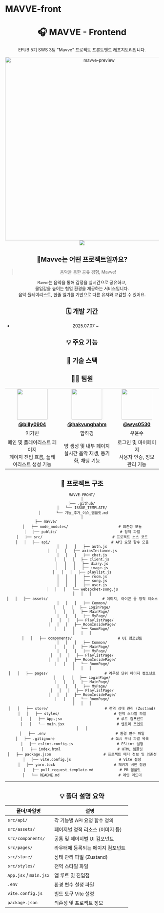 # MAVVE-front
<div align="center">
  <h1>🎧 MAVVE - Frontend</h1>
  <p>EFUB 5기 SWS 3팀 "Mavve" 프로젝트 프론트엔드 레포지토리입니다.</p>
  <img width="600" alt="mavve-preview" src="https://github.com/user-attachments/assets/65266682-ae49-447b-af9d-8c872395382a" />
  <a href="https://api.mavve.p-e.kr"><img src="https://img.shields.io/badge/Mavve%20FE%-1C9AD6?style=flat-square&logoColor=white&link=https://api.mavve.p-e.kr"/></a>



## 🎸Mavve는 어떤 프로젝트일까요?

> 음악을 통한 공유 경험, Mavve!

`Mavve`는 음악을 통해 감정을 실시간으로 공유하고,  
몰입감을 높이는 협업 환경을 제공하는 서비스입니다.  
음악 플레이리스트, 한줄 일기를 기반으로 다른 유저와 교감할 수 있어요.



## 🗓️ 개발 기간
- 2025.07.07 ~



## 💡 주요 기능

## 🔨 기술 스택


## 👩‍💻 팀원
<table>
  <tr>
    <td align="center"><img src="https://github.com/billy0904.png" width="100" /></td>
    <td align="center"><img src="https://github.com/hakyunghahm.png" width="100" /></td>
    <td align="center"><img src="https://github.com/wys0530.png" width="100" /></td>
  </tr>
  <tr>
    <td align="center"><a href="https://github.com/billy0904"><strong>@billy0904</strong></a></td>
    <td align="center"><a href="https://github.com/hakyunghahm"><strong>@hakyunghahm</strong></a></td>
    <td align="center"><a href="https://github.com/wys0530"><strong>@wys0530</strong></a></td>
  </tr>
  <tr>
    <td align="center">이가빈</td>
    <td align="center">함하경</td>
    <td align="center">우윤수</td>
  </tr>
  <tr>
    <td align="center">메인 및 플레이리스트 페이지<br/>페이지 진입 흐름, 플레이리스트 생성 기능</td>
    <td align="center">방 생성 및 내부 페이지<br/>실시간 음악 재생, 동기화, 채팅 기능</td>
    <td align="center">로그인 및 마이페이지<br/>사용자 인증, 정보 관리 기능</td>
  </tr>
</table>

## 📁 프로젝트 구조

```
MAVVE-FRONT/
│
├── .github/
│   └── ISSUE_TEMPLATE/
│       └── 기능_추가_이슈_템플릿.md        
│
├── mavve/                                 
│   ├── node_modules/                       # 의존성 모듈
│   ├── public/                             # 정적 파일
│   ├── src/                                # 프로젝트 소스 코드
│   │   ├── api/                            # API 요청 함수 모음
│   │   │   ├── auth.js
│   │   │   ├── axiosInstance.js
│   │   │   ├── chat.js
│   │   │   ├── client.js
│   │   │   ├── diary.js
│   │   │   ├── image.js
│   │   │   ├── playlist.js
│   │   │   ├── room.js
│   │   │   ├── song.js
│   │   │   ├── user.js
│   │   │   └── websocket-song.js
│   │   │
│   │   ├── assets/                         # 이미지, 아이콘 등 정적 리소스
│   │   │   ├── Common/
│   │   │   ├── LoginPage/
│   │   │   ├── MainPage/
│   │   │   ├── MyPage/
│   │   │   ├── PlaylistPage/
│   │   │   ├── RoomInsidePage/
│   │   │   └── RoomPage/
│   │   │
│   │   ├── components/                     # UI 컴포넌트
│   │   │   ├── Common/
│   │   │   ├── MainPage/
│   │   │   ├── MyPage/
│   │   │   ├── PlaylistPage/
│   │   │   ├── RoomInsidePage/
│   │   │   └── RoomPage/
│   │   │
│   │   ├── pages/                          # 라우팅 단위 페이지 컴포넌트
│   │   │   ├── LoginPage/
│   │   │   ├── MainPage/
│   │   │   ├── MyPage/
│   │   │   ├── PlaylistPage/
│   │   │   ├── RoomInsidePage/
│   │   │   └── RoomPage/
│   │   │
│   │   ├── store/                          # 전역 상태 관리 (Zustand)
│   │   ├── styles/                         # 전역 스타일 파일
│   │   ├── App.jsx                         # 루트 컴포넌트
│   │   └── main.jsx                        # 엔트리 포인트
│   │
│   ├── .env                                # 환경 변수 파일
│   ├── .gitignore                          # Git 무시 파일 목록
│   ├── eslint.config.js                    # ESLint 설정
│   ├── index.html                          # HTML 템플릿
│   ├── package.json                        # 프로젝트 메타 정보 및 의존성
│   ├── vite.config.js                      # Vite 설정
│   ├── yarn.lock                           # 패키지 버전 잠금
│   ├── pull_request_template.md            # PR 템플릿
│   └── README.md                           # 메인 리드미
```

---

## 💡 폴더 설명 요약

| 폴더/파일명 | 설명 |
|-------------|------|
| `src/api/` | 각 기능별 API 요청 함수 정의 |
| `src/assets/` | 페이지별 정적 리소스 (이미지 등) |
| `src/components/` | 공통 및 페이지별 UI 컴포넌트 |
| `src/pages/` | 라우터에 등록되는 페이지 컴포넌트 |
| `src/store/` | 상태 관리 파일 (Zustand) |
| `src/styles/` | 전역 스타일 파일 |
| `App.jsx` / `main.jsx` | 앱 루트 및 진입점 |
| `.env` | 환경 변수 설정 파일 |
| `vite.config.js` | 빌드 도구 Vite 설정 |
| `package.json` | 의존성 및 프로젝트 정보 |
